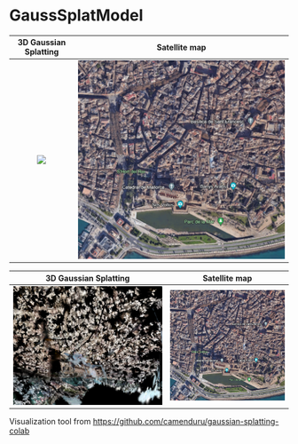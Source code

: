 # GaussSplatModel

3D Gaussian Splatting      |  Satellite map
:-------------------------:|:-------------------------:
![](/out_media/3Dmodel_down.png)  |  ![](/out_media/Sat_map.png)

3D Gaussian Splatting      |  Satellite map
:-------------------------:|:-------------------------:
![](/out_media/3Dmap.png)  |  ![](/out_media/Sat_map.png)

Visualization tool from https://github.com/camenduru/gaussian-splatting-colab
